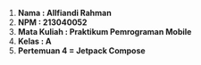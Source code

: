 1. **Nama : Allfiandi Rahman**
2. **NPM : 213040052**
3. **Mata Kuliah : Praktikum Pemrograman Mobile**
4. **Kelas : A**
5. **Pertemuan 4 = Jetpack Compose**